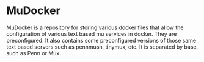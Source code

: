 # MuDocker
MuDocker is a repository for storing various docker files that allow the configuration of various text based mu services in docker. They are preconfigured. It also contains some preconfigured versions of those same text based servers such as pennmush, tinymux, etc. It is separated by base, such as Penn or Mux.
